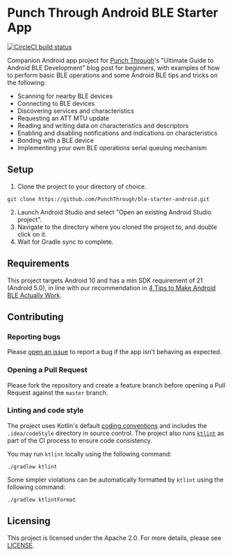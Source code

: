 # Punch Through Android BLE Starter App

[![CircleCI build status](https://circleci.com/gh/PunchThrough/ble-starter-android/tree/master.svg?style=svg)](https://circleci.com/gh/PunchThrough/ble-starter-android/tree/master)

Companion Android app project for [Punch Through](https://punchthrough.com)'s "Ultimate Guide to Android BLE Development" blog post for beginners, with examples of how to perform basic BLE operations and some Android BLE tips and tricks on the following:

- Scanning for nearby BLE devices
- Connecting to BLE devices
- Discovering services and characteristics
- Requesting an ATT MTU update
- Reading and writing data on characteristics and descriptors
- Enabling and disabling notifications and indications on characteristics
- Bonding with a BLE device
- Implementing your own BLE operations serial queuing mechanism

## Setup

1. Clone the project to your directory of choice.

```
git clone https://github.com/PunchThrough/ble-starter-android.git
```

2. Launch Android Studio and select "Open an existing Android Studio project".
3. Navigate to the directory where you cloned the project to, and double click on it.
4. Wait for Gradle sync to complete.

## Requirements

This project targets Android 10 and has a min SDK requirement of 21 (Android 5.0), in line with our recommendation in [4 Tips to Make Android BLE Actually Work](https://punchthrough.com/android-ble-development-tips/).

## Contributing

### Reporting bugs

Please [open an issue](https://github.com/PunchThrough/ble-starter-android/issues/new) to report a bug if the app isn't behaving as expected.

### Opening a Pull Request

Please fork the repository and create a feature branch before opening a Pull Request against the `master` branch.

### Linting and code style

The project uses Kotlin's default [coding conventions](https://kotlinlang.org/docs/reference/coding-conventions.html) and includes the `.idea/codeStyle` directory in source control. The project also runs [`ktlint`](https://ktlint.github.io) as part of the CI process to ensure code consistency.

You may run `ktlint` locally using the following command:

```
./gradlew ktlint
```

Some simpler violations can be automatically formatted by `ktlint` using the following command:

```
./gradlew ktlintFormat
```

## Licensing

This project is licensed under the Apache 2.0. For more details, please see [LICENSE](https://github.com/PunchThrough/ble-starter-android/blob/master/LICENSE).
